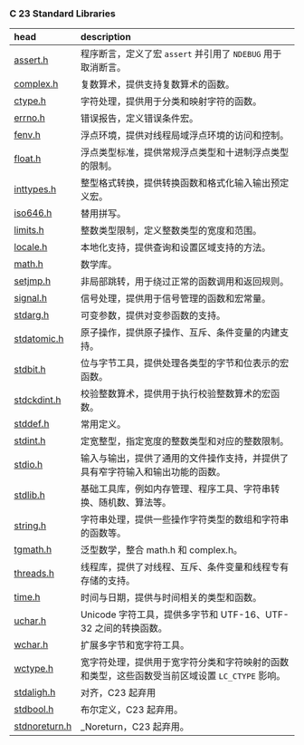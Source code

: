 ### C 23 Standard Libraries

| head                                        | description                                                                                    |
| :------------------------------------------ | :--------------------------------------------------------------------------------------------- |
| [assert.h](./C23%20STD/assert.h)           | 程序断言，定义了宏 `assert` 并引用了 `NDEBUG` 用于取消断言。                                   |
| [complex.h](./C23%20STD/complex.h)         | 复数算术，提供支持复数算术的函数。                                                             |
| [ctype.h](./C23%20STD/ctype.h)             | 字符处理，提供用于分类和映射字符的函数。                                                       |
| [errno.h](./C23%20STD/errno.h)             | 错误报告，定义错误条件宏。                                                                     |
| [fenv.h](./C23%20STD/fenv.h)               | 浮点环境，提供对线程局域浮点环境的访问和控制。                                                 |
| [float.h](./C23%20STD/float.h)             | 浮点类型标准，提供常规浮点类型和十进制浮点类型的限制。                                         |
| [inttypes.h](./C23%20STD/inttypes.h)       | 整型格式转换，提供转换函数和格式化输入输出预定义宏。                                           |
| [iso646.h](./C23%20STD/iso646.h)           | 替用拼写。                                                                                     |
| [limits.h](./C23%20STD/limits.h)           | 整数类型限制，定义整数类型的宽度和范围。                                                       |
| [locale.h](./C23%20STD/locale.h)           | 本地化支持，提供查询和设置区域支持的方法。                                                     |
| [math.h](./C23%20STD/math.h)               | 数学库。                                                                                       |
| [setjmp.h](./C23%20STD/setjmp.h)           | 非局部跳转，用于绕过正常的函数调用和返回规则。                                                 |
| [signal.h](./C23%20STD/signal.h)           | 信号处理，提供用于信号管理的函数和宏常量。                                                     |
| [stdarg.h](./C23%20STD/stdarg.h)           | 可变参数，提供对变参函数的支持。                                                               |
| [stdatomic.h](./C23%20STD/stdatomic.h)     | 原子操作，提供原子操作、互斥、条件变量的内建支持。                                             |
| [stdbit.h](./C23%20STD/stdbit.h)           | 位与字节工具，提供处理各类型的字节和位表示的宏函数。                                           |
| [stdckdint.h](./C23%20STD/stdckdint.h)     | 校验整数算术，提供用于执行校验整数算术的宏函数。                                               |
| [stddef.h](./C23%20STD/stddef.h)           | 常用定义。                                                                                     |
| [stdint.h](./C23%20STD/stdint.h)           | 定宽整型，指定宽度的整数类型和对应的整数限制。                                                 |
| [stdio.h](./C23%20STD/stdio.h)             | 输入与输出，提供了通用的文件操作支持，并提供了具有窄字符输入和输出功能的函数。                 |
| [stdlib.h](./C23%20STD/stdlib.h)           | 基础工具库，例如内存管理、程序工具、字符串转换、随机数、算法等。                               |
| [string.h](./C23%20STD/string.h)           | 字符串处理，提供一些操作字符类型的数组和字符串的函数等。                                       |
| [tgmath.h](./C23%20STD/tgmath.h)           | 泛型数学，整合 math.h 和 complex.h。                                                           |
| [threads.h](./C23%20STD/threads.h)         | 线程库，提供了对线程、互斥、条件变量和线程专有存储的支持。                                     |
| [time.h](./C23%20STD/time.h)               | 时间与日期，提供与时间相关的类型和函数。                                                       |
| [uchar.h](./C23%20STD/uchar.h)             | Unicode 字符工具，提供多字节和 UTF-16、UTF-32 之间的转换函数。                                 |
| [wchar.h](./C23%20STD/wchar.h)             | 扩展多字节和宽字符工具。                                                                       |
| [wctype.h](./C23%20STD/wctype.h)           | 宽字符处理，提供用于宽字符分类和字符映射的函数和类型，这些函数受当前区域设置 `LC_CTYPE` 影响。 |
| [stdaligh.h](./C23%20STD/stdalign.h)       | 对齐，C23 起弃用                                                                               |
| [stdbool.h](./C23%20STD/stdbool.h)         | 布尔定义，C23 起弃用。                                                                         |
| [stdnoreturn.h](./C23%20STD/stdnoreturn.h) | _Noreturn，C23 起弃用。                                                                        |